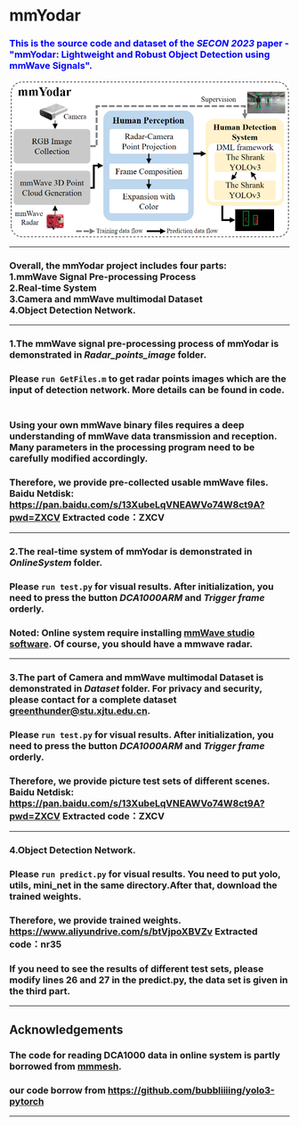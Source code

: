 # mmYodar
### <font color=Blue>This is the source code and dataset of the ***SECON 2023*** paper - "mmYodar: Lightweight and Robust Object Detection using mmWave Signals". <br></font>
![image](https://github.com/ChangYuance/mmYodar/blob/main/cover/cover.jpg)
****
### Overall, the mmYodar project includes four parts: <br> 1.mmWave Signal Pre-processing Process <br> 2.Real-time System <br> 3.Camera and mmWave multimodal Dataset <br> 4.Object Detection Network.
****
### 1.The mmWave signal pre-processing process of mmYodar is demonstrated in *Radar_points_image* folder.<br>
### Please `run GetFiles.m` to get radar points images which are the input of detection network. More details can be found in code.<br><br>
### Using your own mmWave binary files requires a deep understanding of mmWave data transmission and reception. Many parameters in the processing program need to be carefully modified accordingly.
### Therefore, we provide pre-collected usable mmWave files. Baidu Netdisk: <br>https://pan.baidu.com/s/13XubeLqVNEAWVo74W8ct9A?pwd=ZXCV Extracted code：ZXCV
****
### 2.The real-time system of mmYodar is demonstrated in *OnlineSystem* folder.<br>
### Please `run test.py` for visual results. After initialization, you need to press the button *DCA1000ARM* and *Trigger frame* orderly. <br>
### Noted: Online system require installing  [mmWave studio software](https://www.ti.com/tool/MMWAVE-STUDIO). Of course, you should have a mmwave radar.
****
### 3.The part of Camera and mmWave multimodal Dataset is demonstrated in *Dataset* folder. For privacy and security, please contact for a complete dataset greenthunder@stu.xjtu.edu.cn.<br>
### Please `run test.py` for visual results. After initialization, you need to press the button *DCA1000ARM* and *Trigger frame* orderly. <br>
### Therefore, we provide picture test sets of different scenes. Baidu Netdisk: <br>https://pan.baidu.com/s/13XubeLqVNEAWVo74W8ct9A?pwd=ZXCV Extracted code：ZXCV
****
### 4.Object Detection Network.<br>
### Please `run predict.py` for visual results. You need to put yolo, utils, mini_net in the same directory.After that, download the trained weights. <br>
### Therefore, we provide trained weights. <br>https://www.aliyundrive.com/s/btVjpoXBVZv Extracted code：nr35 <br>
### If you need to see the results of different test sets, please modify lines 26 and 27 in the predict.py, the data set is given in the third part.
****
## Acknowledgements
### The code for reading DCA1000 data in online system is partly borrowed from [mmmesh](https://github.com/HavocFiXer/mmMesh).
### our code borrow from https://github.com/bubbliiiing/yolo3-pytorch
****
